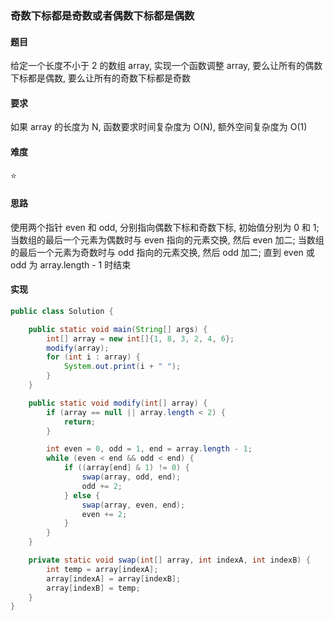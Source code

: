 ### 奇数下标都是奇数或者偶数下标都是偶数

#### 题目
给定一个长度不小于 2 的数组 array, 实现一个函数调整 array, 要么让所有的偶数下标都是偶数, 要么让所有的奇数下标都是奇数

#### 要求
如果 array 的长度为 N, 函数要求时间复杂度为 O(N), 额外空间复杂度为 O(1)

#### 难度
:star:

#### 思路
使用两个指针 even 和 odd, 分别指向偶数下标和奇数下标, 初始值分别为 0 和 1; 当数组的最后一个元素为偶数时与 even 指向的元素交换, 然后 even 加二; 当数组的最后一个元素为奇数时与 odd 指向的元素交换, 然后 odd 加二; 直到 even 或 odd 为 array.length - 1 时结束

#### 实现
```Java
public class Solution {

    public static void main(String[] args) {
        int[] array = new int[]{1, 8, 3, 2, 4, 6};
        modify(array);
        for (int i : array) {
            System.out.print(i + " ");
        }
    }

    public static void modify(int[] array) {
        if (array == null || array.length < 2) {
            return;
        }

        int even = 0, odd = 1, end = array.length - 1;
        while (even < end && odd < end) {
            if ((array[end] & 1) != 0) {
                swap(array, odd, end);
                odd += 2;
            } else {
                swap(array, even, end);
                even += 2;
            }
        }
    }

    private static void swap(int[] array, int indexA, int indexB) {
        int temp = array[indexA];
        array[indexA] = array[indexB];
        array[indexB] = temp;
    }
}
```
